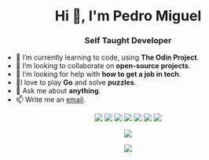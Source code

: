<h1 align="center">Hi 👋, I'm Pedro Miguel</h1>
<h3 align="center">Self Taught Developer</h3>
 
- 🌱 I’m currently learning to code, using **The Odin Project**.
- 👯 I’m looking to collaborate on **open-source projects**.
- 🤔 I’m looking for help with **how to get a job in tech**.
- :jigsaw:I love to play **Go** and solve **puzzles**.
- 💬 Ask me about **anything**.
- 📫 Write me an [email](coding_mig@protonmail.com).

<p align="center">
   <img src="https://img.shields.io/badge/-Html5-F05032?logo=html5&logoColor=28282B&style=for-the-badge"/>
   <img src="https://img.shields.io/badge/-Css3-1572B6?logo=css3&logoColor=28282B&style=for-the-badge"/>
   <img src="https://img.shields.io/badge/-JavaScript-F7DF1E?logo=javascript&logoColor=28282B&style=for-the-badge"/>
   <img src="https://img.shields.io/badge/-Git-F05032?logo=git&logoColor=28282B&style=for-the-badge"/>
   <img src="https://img.shields.io/badge/-GitHub-181717?logo=github&logoColor=D3D3D3&style=for-the-badge"/>
   <img src="https://img.shields.io/badge/-Ubuntu-E95420?logo=ubuntu&logoColor=28282B&style=for-the-badge"/>
   <img src="https://img.shields.io/badge/-Visual Studio Code-007ACC?logo=visualstudiocode&logoColor=28282B&style=for-the-badge"/>
</p>

<p align="center">
  <img src="https://github-readme-stats.vercel.app/api?username=plmdie&show_icons=true&theme=synthwave"/>
</p>

<p align="center">
  <img src="https://github-readme-stats.vercel.app/api/wakatime?username=plmdie&show_icons=true&theme=synthwave&v=2&layout=compact"/>
</p>


  
